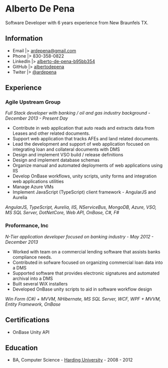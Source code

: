 # Alberto De Pena

Software Developer with 6 years experience from New Braunfels TX.

## Information

* Email    |> ardepena@gmail.com
* Phone    |> 830-358-0822
* LinkedIn |> <a href="https://www.linkedin.com/in/alberto-de-pena-b95bb354/">alberto-de-pena-b95bb354</a>
* GitHub   |> <a href="https://github.com/albertodepena">albertodepena</a>
* Twiter   |> <a href="https://twitter.com/ardepena">@ardepena</a>

## Experience

### Agile Upstream Group

*Full Stack developer with banking / oil and gas industry background - December 2013 - Present Day*

* Contribute in web application that auto reads and extracts data from Leases and other related documents.
* Support web application that tracks AFEs and land related documents.
* Lead the development and support of web application focused on integrating loan and collateral documents with DMS
* Design and implement VSO build / release definitions
* Design and implement database schemas
* Organize manual and automated deployments of web applications using IIS
* Develop OnBase workflows, unity scripts, unity forms and integration web applications utilities
* Manage Azure VMs
* Implement JavaScript (TypeScript) client framework - AngularJS and Aurelia

*AngularJS, TypeScript, Aurelia, IIS, NServiceBus, MongoDB, Azure, VSO, MS SQL Server, DotNetCore, Web API, OnBase, C#, F#*

### Proformance, Inc

*N-Tier application developer focused on banking industry - May 2012 - December 2013*

* Worked with team on a commercial lending software that assists banks compliance needs. 
* Contributed in sofware focused on organizing commercial loan data into a DMS
* Supported software that provides electronic signatures and automated archival into a DMS
* Built several WiX installers
* Developed OnBase unity scripts to aid in software workflow design

*Win Form (C#) + MVVM, NHibernate, MS SQL Server, WCF, WPF + MVVM, Entity Framework, OnBase*

## Certifications

* OnBase Unity API

## Education

* BA, Computer Science - <a href="http://www.harding.edu">Harding University</a> - 2008 - 2012
